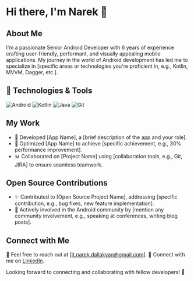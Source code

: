 # Hi there, I'm Narek 👋

## About Me

I'm a passionate Senior Android Developer with 6 years of experience crafting user-friendly, performant, and visually appealing mobile applications. My journey in the world of Android development has led me to specialize in [specific areas or technologies you're proficient in, e.g., Kotlin, MVVM, Dagger, etc.].

## 🔧 Technologies & Tools

![Android](https://img.shields.io/badge/Android-3DDC84?style=for-the-badge&logo=android&logoColor=white)
![Kotlin](https://img.shields.io/badge/Kotlin-0095D5?style=for-the-badge&logo=kotlin&logoColor=white)
![Java](https://img.shields.io/badge/Java-007396?style=for-the-badge&logo=java&logoColor=white)
![Git](https://img.shields.io/badge/Git-F05032?style=for-the-badge&logo=git&logoColor=white)

## My Work

- 📱 Developed [App Name], a [brief description of the app and your role].
- 🚀 Optimized [App Name] to achieve [specific achievement, e.g., 30% performance improvement].
- 📊 Collaborated on [Project Name] using [collaboration tools, e.g., Git, JIRA] to ensure seamless teamwork.

## Open Source Contributions

- ✨ Contributed to [Open Source Project Name], addressing [specific contribution, e.g., bug fixes, new feature implementation].
- 🌟 Actively involved in the Android community by [mention any community involvement, e.g., speaking at conferences, writing blog posts].

## Connect with Me

📧 Feel free to reach out at [it.narek.dallakyan@gmail.com].
💼 Connect with me on [LinkedIn](https://www.linkedin.com/in/narekdallakyan/).

Looking forward to connecting and collaborating with fellow developers! 🚀
